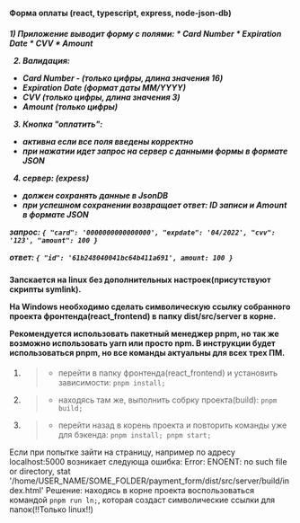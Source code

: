 **Форма оплаты (react, typescript, express, node-json-db)**
<h5>
1) Приложение выводит форму с полями:
* Card Number
* Expiration Date
* CVV
* Amount

2) Валидация:
* Card Number - (только цифры, длина значения 16)
* Expiration Date (формат даты MM/YYYY)
* CVV (только цифры, длина значения 3)
* Amount (только цифры)

3) Кнопка "оплатить":
- активна если все поля введены корректно
- при нажатии идет запрос на сервер с данными формы в формате JSON

4) сервер: (expess)
- должен сохранять данные в JsonDB 
- при успешном сохранении возвращает ответ: ID записи и Amount в формате JSON

запрос: `{ "card": '0000000000000000', "expdate": '04/2022', "cvv": '123', "amount": 100 }`

ответ: `{ "id": '61b248040041bc64b411a691', amount: 100 }`
</h5>

<h4>
Запскается на linux без дополнительных настроек(присутствуют скрипты symlink).

На Windows необходимо сделать символическую ссылку собранного проекта фронтенда(react_frontend) в папку dist/src/server в корне.

Рекомендуется использовать пакетный менеджер pnpm, но так же возможно использовать yarn или просто npm.
В инструкции будет использоваться pnpm, но все команды актуальны для всех трех ПМ.
</h4>

1. > - перейти в папку фронтенда(react_frontend) и установить зависимости: `pnpm install;`

2. > - находясь там же, выполнить собрку проекта(build): `pnpm build;`

3. > - перейти назад в корень проекта и повторить команды уже для бэкенда: `pnpm install; pnpm start;`


Если при попытке зайти на страницу, например по адресу localhost:5000 возникает следующа ошибка:
Error: ENOENT: no such file or directory, stat '/home/USER_NAME/SOME_FOLDER/payment_form/dist/src/server/build/index.html'
Решение: находясь в корне проекта воспользоваться командой `pnpm run ln;`, которая создаст символические ссылки для папок(!!Только linux!!)


